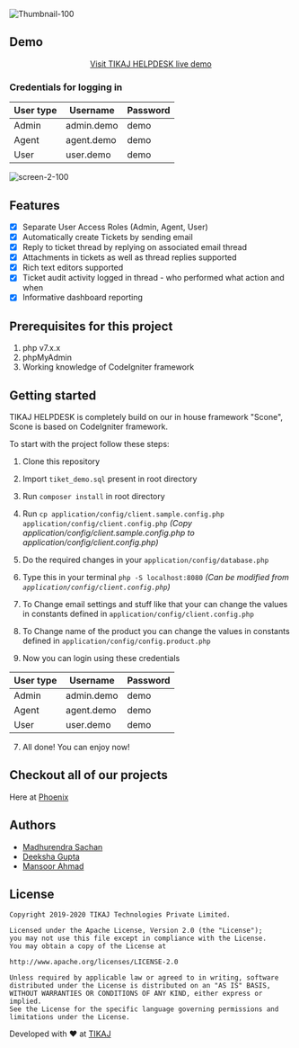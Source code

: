 ![Thumbnail-100](assets/readme/thumbnail.jpg)

## Demo
<div align="center"><a href="https://tiket.app.tik.co/">Visit TIKAJ HELPDESK live demo</a></div>

### Credentials for logging in

|User type | Username | Password |
| ----------- | ----------- | ----------- |
| Admin | admin.demo | demo |
| Agent | agent.demo | demo |
| User | user.demo | demo |

![screen-2-100](assets/readme/screen.jpg)

## Features
- [x] Separate User Access Roles (Admin, Agent, User)
- [x] Automatically create Tickets by sending email
- [x] Reply to ticket thread by replying on associated email thread
- [x] Attachments in tickets as well as thread replies supported
- [x] Rich text editors supported
- [x] Ticket audit activity logged in thread - who performed what action and when
- [x] Informative dashboard reporting

## Prerequisites for this project
1. php v7.x.x
2. phpMyAdmin
3. Working knowledge of CodeIgniter framework

## Getting started
TIKAJ HELPDESK is completely build on our in house framework "Scone", Scone is based on CodeIgniter framework.

To start with the project follow these steps:
1. Clone this repository

2. Import `tiket_demo.sql` present in root directory

3. Run `composer install` in root directory

4. Run `cp application/config/client.sample.config.php application/config/client.config.php` _(Copy application/config/client.sample.config.php to application/config/client.config.php)_

5. Do the required changes in your `application/config/database.php`

6. Type this in your terminal `php -S localhost:8080` _(Can be modified from `application/config/client.config.php`)_

7. To Change email settings and stuff like that your can change the values in constants defined in `application/config/client.config.php`

8. To Change name of the product you can change the values in constants defined in `application/config/config.product.php`

9. Now you can login using these credentials

   
|User type | Username | Password |
| ----------- | ----------- | ----------- |
| Admin | admin.demo | demo |
| Agent | agent.demo | demo |
| User | user.demo | demo |
7. All done! You can enjoy now!

   

## Checkout all of our projects

Here at [Phoenix](https://lab.tik.co/explore/projects)



## Authors

- [Madhurendra Sachan](https://github.com/m301)
- [Deeksha Gupta](https://github.com/eksha)
- [Mansoor Ahmad](https://github.com/M33P0)



## License

```
Copyright 2019-2020 TIKAJ Technologies Private Limited.

Licensed under the Apache License, Version 2.0 (the "License");
you may not use this file except in compliance with the License.
You may obtain a copy of the License at

http://www.apache.org/licenses/LICENSE-2.0

Unless required by applicable law or agreed to in writing, software
distributed under the License is distributed on an "AS IS" BASIS,
WITHOUT WARRANTIES OR CONDITIONS OF ANY KIND, either express or implied.
See the License for the specific language governing permissions and
limitations under the License.
```

Developed with :heart: at [TIKAJ](https://www.tikaj.com) 
